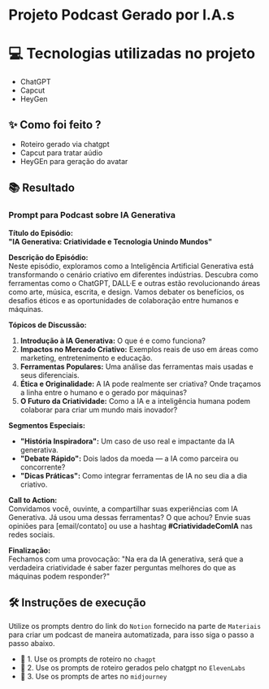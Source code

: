 # Projeto Podcast Gerado por I.A.s


# 💻 Tecnologias utilizadas no projeto

- ChatGPT
- Capcut
- HeyGen

## ✨ Como foi feito ?

- Roteiro gerado via chatgpt
- Capcut para tratar aúdio 
- HeyGEn para geração do avatar

## 📚 Resultado

### **Prompt para Podcast sobre IA Generativa**  

**Título do Episódio:**  
**"IA Generativa: Criatividade e Tecnologia Unindo Mundos"**  

**Descrição do Episódio:**  
Neste episódio, exploramos como a Inteligência Artificial Generativa está transformando o cenário criativo em diferentes indústrias. Descubra como ferramentas como o ChatGPT, DALL·E e outras estão revolucionando áreas como arte, música, escrita, e design. Vamos debater os benefícios, os desafios éticos e as oportunidades de colaboração entre humanos e máquinas.  

**Tópicos de Discussão:**  
1. **Introdução à IA Generativa:** O que é e como funciona?  
2. **Impactos no Mercado Criativo:** Exemplos reais de uso em áreas como marketing, entretenimento e educação.  
3. **Ferramentas Populares:** Uma análise das ferramentas mais usadas e seus diferenciais.  
4. **Ética e Originalidade:** A IA pode realmente ser criativa? Onde traçamos a linha entre o humano e o gerado por máquinas?  
5. **O Futuro da Criatividade:** Como a IA e a inteligência humana podem colaborar para criar um mundo mais inovador?  

**Segmentos Especiais:**  
- **"História Inspiradora":** Um caso de uso real e impactante da IA generativa.  
- **"Debate Rápido":** Dois lados da moeda — a IA como parceira ou concorrente?  
- **"Dicas Práticas":** Como integrar ferramentas de IA no seu dia a dia criativo.  

**Call to Action:**  
Convidamos você, ouvinte, a compartilhar suas experiências com IA Generativa. Já usou uma dessas ferramentas? O que achou? Envie suas opiniões para [email/contato] ou use a hashtag **#CriatividadeComIA** nas redes sociais.  

**Finalização:**  
Fechamos com uma provocação: "Na era da IA generativa, será que a verdadeira criatividade é saber fazer perguntas melhores do que as máquinas podem responder?"  




## 🛠️ Instruções de execução

Utilize os prompts dentro do link do `Notion` fornecido na parte de `Materiais` para criar um podcast de maneira automatizada, para isso siga o passo a passo abaixo.

- 🤖 1. Use os prompts de roteiro no `chagpt`
- 🤖 2. Use os prompts de roteiro gerados pelo chatgpt no  `ElevenLabs`
- 🤖 3. Use os prompts de artes no `midjourney`

